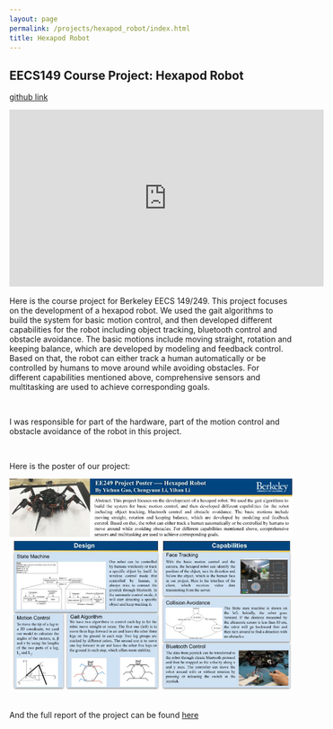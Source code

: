 ```yaml
---
layout: page
permalink: /projects/hexapod_robot/index.html
title: Hexapod Robot
---
```


## EECS149 Course Project: Hexapod Robot
[github link](https://github.com/cyLi-Tiger/hexpod-robot)
<br>
<iframe width="560" height="315" src="https://www.youtube.com/embed/JwafwbPloro?si=v-Duy0VPK4RC4Td3" title="YouTube video player" frameborder="0" allow="accelerometer; autoplay; clipboard-write; encrypted-media; gyroscope; picture-in-picture; web-share" allowfullscreen></iframe>
<br>

Here is the course project for Berkeley EECS 149/249. This project focuses on the development of a hexapod robot. We used the gait algorithms to build the system for basic motion control, and then developed different capabilities for the robot including object tracking, bluetooth control and obstacle avoidance. The basic motions include moving straight, rotation and keeping balance, which are developed by modeling and feedback control. Based on that, the robot can either track a human automatically or be controlled by humans to move around while avoiding obstacles. For different capabilities mentioned above, comprehensive sensors and multitasking are used to achieve corresponding goals.

<br>

I was responsible for part of the hardware, part of the motion control and obstacle avoidance of the robot in this project.

<br>

Here is the poster of our project:
<center>
<img src="/projects/project_images/EE249_Project_Poster.jpg">
</center>

<br>

And the full report of the project can be found [here](https://yihanli126.github.io/file/EE249_Final_Report.pdf)